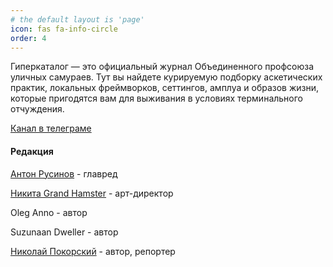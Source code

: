 ```yaml
---
# the default layout is 'page'
icon: fas fa-info-circle
order: 4
---
```


Гиперкаталог — это официальный журнал Объединенного профсоюза уличных самураев. Тут вы найдете курируемую подборку аскетических практик, локальных фреймворков, сеттингов, амплуа и образов жизни, которые пригодятся вам для выживания в условиях терминального отчуждения.

[Канал в телеграме](https://t.me/hypercatalog)

#### Редакция

[Антон Русинов](https://t.me/hyperhistory) - главред

[Никита Grand Hamster](https://t.me/grandhamstergms) - арт-директор

Oleg Anno - автор

Suzunaan Dweller - автор

[Николай Покорский](https://t.me/ohklyo) - автор, репортер
